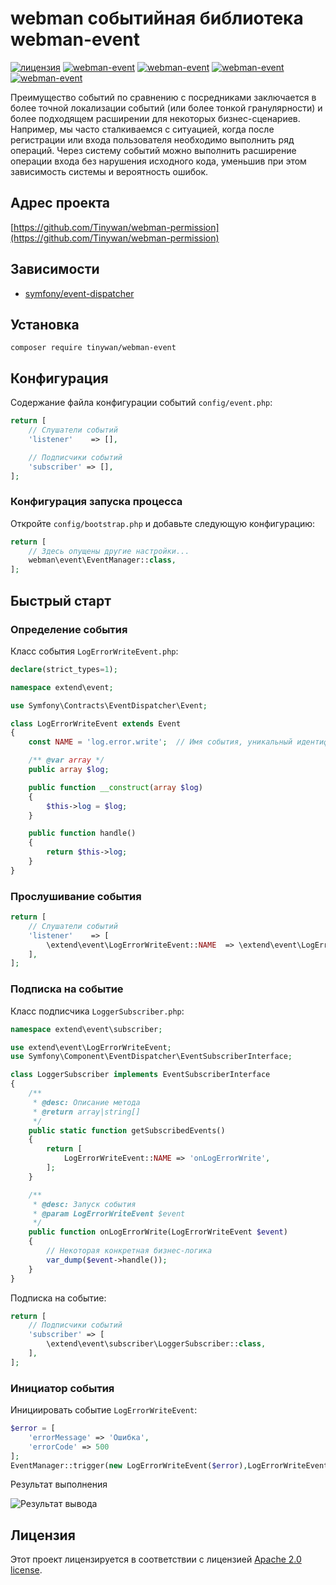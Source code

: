 # webman событийная библиотека webman-event

[![лицензия](https://img.shields.io/github/license/Tinywan/webman-event)]()
[![webman-event](https://img.shields.io/github/v/release/tinywan/webman-event?include_prereleases)]()
[![webman-event](https://img.shields.io/badge/build-passing-brightgreen.svg)]()
[![webman-event](https://img.shields.io/github/last-commit/tinywan/webman-event/main)]()
[![webman-event](https://img.shields.io/github/v/tag/tinywan/webman-event?color=ff69b4)]()

Преимущество событий по сравнению с посредниками заключается в более точной локализации событий (или более тонкой гранулярности) и более подходящем расширении для некоторых бизнес-сценариев. Например, мы часто сталкиваемся с ситуацией, когда после регистрации или входа пользователя необходимо выполнить ряд операций. Через систему событий можно выполнить расширение операции входа без нарушения исходного кода, уменьшив при этом зависимость системы и вероятность ошибок.

## Адрес проекта

[https://github.com/Tinywan/webman-permission](https://github.com/Tinywan/webman-permission)

## Зависимости

- [symfony/event-dispatcher](https://github.com/symfony/event-dispatcher)

## Установка

```shell script
composer require tinywan/webman-event
```
## Конфигурация 

Содержание файла конфигурации событий `config/event.php`:

```php
return [
    // Слушатели событий
    'listener'    => [],

    // Подписчики событий
    'subscriber' => [],
];
```
### Конфигурация запуска процесса

Откройте `config/bootstrap.php` и добавьте следующую конфигурацию:

```php
return [
    // Здесь опущены другие настройки...
    webman\event\EventManager::class,
];
```
## Быстрый старт

### Определение события

Класс события `LogErrorWriteEvent.php`:

```php
declare(strict_types=1);

namespace extend\event;

use Symfony\Contracts\EventDispatcher\Event;

class LogErrorWriteEvent extends Event
{
    const NAME = 'log.error.write';  // Имя события, уникальный идентификатор события

    /** @var array */
    public array $log;

    public function __construct(array $log)
    {
        $this->log = $log;
    }

    public function handle()
    {
        return $this->log;
    }
}
```

### Прослушивание события
```php
return [
    // Слушатели событий
    'listener'    => [
        \extend\event\LogErrorWriteEvent::NAME  => \extend\event\LogErrorWriteEvent::class,
    ],
];
```

### Подписка на событие

Класс подписчика `LoggerSubscriber.php`:

```php
namespace extend\event\subscriber;

use extend\event\LogErrorWriteEvent;
use Symfony\Component\EventDispatcher\EventSubscriberInterface;

class LoggerSubscriber implements EventSubscriberInterface
{
    /**
     * @desc: Описание метода
     * @return array|string[]
     */
    public static function getSubscribedEvents()
    {
        return [
            LogErrorWriteEvent::NAME => 'onLogErrorWrite',
        ];
    }

    /**
     * @desc: Запуск события
     * @param LogErrorWriteEvent $event
     */
    public function onLogErrorWrite(LogErrorWriteEvent $event)
    {
        // Некоторая конкретная бизнес-логика
        var_dump($event->handle());
    }
}
```

Подписка на событие:
```php
return [
    // Подписчики событий
    'subscriber' => [
        \extend\event\subscriber\LoggerSubscriber::class,
    ],
];
```

### Инициатор события

Инициировать событие `LogErrorWriteEvent`:

```php
$error = [
    'errorMessage' => 'Ошибка',
    'errorCode' => 500
];
EventManager::trigger(new LogErrorWriteEvent($error),LogErrorWriteEvent::NAME);
```

Результат выполнения

![Результат вывода](./trigger.png)

## Лицензия

Этот проект лицензируется в соответствии с лицензией [Apache 2.0 license](LICENSE).
